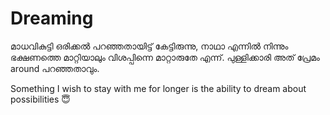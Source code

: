 # Dreaming

മാധവികുട്ടി ഒരിക്കൽ പറഞ്ഞതായിട്ട് കേട്ടിരുന്നു, നാഥാ എന്നിൽ നിന്നും ഭക്ഷണത്തെ മാറ്റിയാലും വിശപ്പിന്നെ മാറ്റാരുതേ എന്ന്. പുള്ളിക്കാരി അത് പ്രേമം around പറഞ്ഞതാവും.

Something I wish to stay with me for longer is the ability to dream about possibilities 😇

